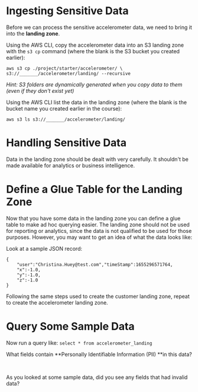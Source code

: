 # Ingesting Sensitive Data

Before we can process the sensitive accelerometer data, we need to bring it into the **landing zone**.

Using the AWS CLI, copy the accelerometer data into an S3 landing zone with the `s3 cp` command (where the blank is the S3 bucket you created earlier):

`aws s3 cp ./project/starter/accelerometer/ \ s3://_______/accelerometer/landing/ --recursive`

*Hint: S3 folders are dynamically generated when you copy data to them (even if they don't exist yet)*

Using the AWS CLI list the data in the landing zone (where the blank is the bucket name you created earlier in the course):

```
aws s3 ls s3://_______/accelerometer/landing/
```
# Handling Sensitive Data

Data in the landing zone should be dealt with very carefully. It shouldn't be made available for analytics or business intelligence.

# Define a Glue Table for the Landing Zone

Now that you have some data in the landing zone you can define a glue table to make ad hoc querying easier. The landing zone should not be used for reporting or analytics, since the data is not  qualified to be used for those purposes. However, you may want to get an idea of what the data looks like:

Look at a sample JSON record:

```
{
    "user":"Christina.Huey@test.com","timeStamp":1655296571764,
    "x":-1.0,
    "y":-1.0,
    "z":-1.0
}
```

Following the same steps used to create the customer landing zone, repeat to create the accelerometer landing zone.

# Query Some Sample Data

Now run a query like: `select * from accelerometer_landing`

What fields contain **Personally Identifiable Information (PII) **in this data?

<br data-md>

As you looked at some sample data, did you see any fields that had invalid data?